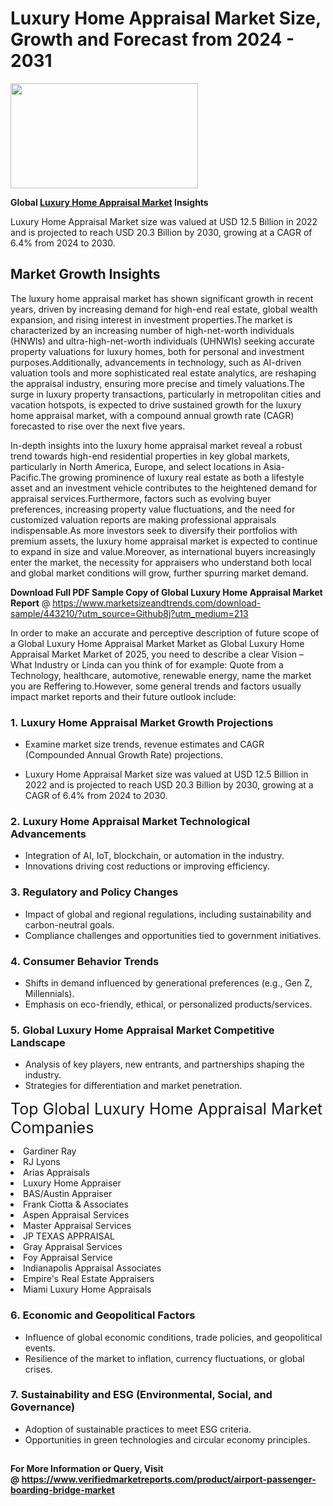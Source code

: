 <H1>Luxury Home Appraisal Market Size, Growth and Forecast from 2024 - 2031</H1><img class="aligncenter size-medium wp-image-584254" src="https://thirdeyenews.in/wp-content/uploads/2024/09/Global-Market-Research-300x168.jpeg" alt="" width="300" height="168" /><p><strong>Global&nbsp;<a href="https://www.marketsizeandtrends.com/download-sample/443210/?utm_source=Github8j?utm_medium=213">Luxury Home Appraisal Market</a> Insights</strong></p><p>Luxury Home Appraisal Market size was valued at USD 12.5 Billion in 2022 and is projected to reach USD 20.3 Billion by 2030, growing at a CAGR of 6.4% from 2024 to 2030.</p><p><h2>Market Growth Insights</h2> <p>The luxury home appraisal market has shown significant growth in recent years, driven by increasing demand for high-end real estate, global wealth expansion, and rising interest in investment properties.The market is characterized by an increasing number of high-net-worth individuals (HNWIs) and ultra-high-net-worth individuals (UHNWIs) seeking accurate property valuations for luxury homes, both for personal and investment purposes.Additionally, advancements in technology, such as AI-driven valuation tools and more sophisticated real estate analytics, are reshaping the appraisal industry, ensuring more precise and timely valuations.The surge in luxury property transactions, particularly in metropolitan cities and vacation hotspots, is expected to drive sustained growth for the luxury home appraisal market, with a compound annual growth rate (CAGR) forecasted to rise over the next five years.</p> <p>In-depth insights into the luxury home appraisal market reveal a robust trend towards high-end residential properties in key global markets, particularly in North America, Europe, and select locations in Asia-Pacific.The growing prominence of luxury real estate as both a lifestyle asset and an investment vehicle contributes to the heightened demand for appraisal services.Furthermore, factors such as evolving buyer preferences, increasing property value fluctuations, and the need for customized valuation reports are making professional appraisals indispensable.As more investors seek to diversify their portfolios with premium assets, the luxury home appraisal market is expected to continue to expand in size and value.Moreover, as international buyers increasingly enter the market, the necessity for appraisers who understand both local and global market conditions will grow, further spurring market demand.</p> <p><span class=""><strong>Download Full PDF Sample Copy of Global Luxury Home Appraisal Market Report</strong> @ <a href="https://www.marketsizeandtrends.com/download-sample/443210/?utm_source=Github8j?utm_medium=213" target="_blank">https://www.marketsizeandtrends.com/download-sample/443210/?utm_source=Github8j?utm_medium=213</a></span></p><p>In order to make an accurate and perceptive description of future scope of a Global&nbsp;Luxury Home Appraisal Market Market as Global&nbsp;Luxury Home Appraisal Market Market of 2025, you need to describe a clear Vision &ndash; What Industry or Linda can you think of for example: Quote from a Technology, healthcare, automotive, renewable energy, name the market you are Reffering to.However, some general trends and factors usually impact market reports and their future outlook include:</p><h3>1.&nbsp;<strong>Luxury Home Appraisal Market Growth Projections</strong></h3><ul><li>Examine market size trends, revenue estimates and CAGR (Compounded Annual Growth Rate) projections.</li><li><p>Luxury Home Appraisal Market size was valued at USD 12.5 Billion in 2022 and is projected to reach USD 20.3 Billion by 2030, growing at a CAGR of 6.4% from 2024 to 2030.</p></li></ul><h3>2.&nbsp;<strong>Luxury Home Appraisal Market Technological Advancements</strong></h3><ul><li>Integration of AI, IoT, blockchain, or automation in the industry.</li><li>Innovations driving cost reductions or improving efficiency.</li></ul><h3>3.&nbsp;<strong>Regulatory and Policy Changes</strong></h3><ul><li>Impact of global and regional regulations, including sustainability and carbon-neutral goals.</li><li>Compliance challenges and opportunities tied to government initiatives.</li></ul><h3>4.&nbsp;<strong>Consumer Behavior Trends</strong></h3><ul><li>Shifts in demand influenced by generational preferences (e.g., Gen Z, Millennials).</li><li>Emphasis on eco-friendly, ethical, or personalized products/services.</li></ul><h3>5.&nbsp;<strong>Global Luxury Home Appraisal Market Competitive Landscape</strong></h3><ul><li>Analysis of key players, new entrants, and partnerships shaping the industry.</li><li>Strategies for differentiation and market penetration.</li></ul><p data-pm-slice="1 1 []"><span style="color: inherit; font-family: inherit; font-size: 25px;">Top Global Luxury Home Appraisal Market Companies</span></p><div class="" data-test-id=""><p><li>Gardiner Ray</li><li> RJ Lyons</li><li> Arias Appraisals</li><li> Luxury Home Appraiser</li><li> BAS/Austin Appraiser</li><li> Frank Ciotta & Associates</li><li> Aspen Appraisal Services</li><li> Master Appraisal Services</li><li> JP TEXAS APPRAISAL</li><li> Gray Appraisal Services</li><li> Foy Appraisal Service</li><li> Indianapolis Appraisal Associates</li><li> Empire's Real Estate Appraisers</li><li> Miami Luxury Home Appraisals</li></p></div><h3>6.&nbsp;<strong>Economic and Geopolitical Factors</strong></h3><ul><li>Influence of global economic conditions, trade policies, and geopolitical events.</li><li>Resilience of the market to inflation, currency fluctuations, or global crises.</li></ul><h3>7.&nbsp;<strong>Sustainability and ESG (Environmental, Social, and Governance)</strong></h3><ul><li>Adoption of sustainable practices to meet ESG criteria.</li><li>Opportunities in green technologies and circular economy principles.</li></ul><h2><strong style="font-size: 14px;">For More Information or Query, Visit @&nbsp;</strong><a style="background-color: #ffffff; font-size: 14px;" href="https://www.marketsizeandtrends.com/report/luxury-home-appraisal-market/" target="_blank">https://www.verifiedmarketreports.com/product/airport-passenger-boarding-bridge-market</a></h2>